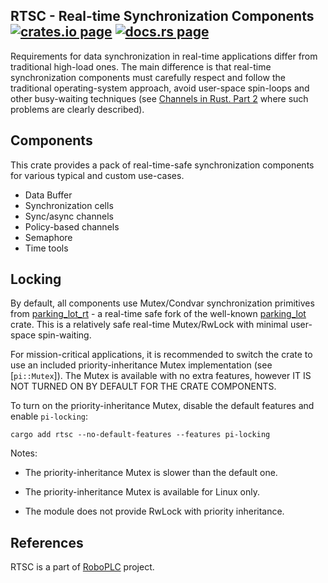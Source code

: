 <h2>
  RTSC - Real-time Synchronization Components
  <a href="https://crates.io/crates/rtsc"><img alt="crates.io page" src="https://img.shields.io/crates/v/rtsc.svg"></img></a>
  <a href="https://docs.rs/rtsc"><img alt="docs.rs page" src="https://docs.rs/rtsc/badge.svg"></img></a>
</h2>

Requirements for data synchronization in real-time applications differ from
traditional high-load ones. The main difference is that real-time
synchronization components must carefully respect and follow the traditional
operating-system approach, avoid user-space spin-loops and other busy-waiting
techniques (see [Channels in Rust. Part
2](https://medium.com/@disserman/channels-in-rust-part-2-603721567ee6) where
such problems are clearly described).

## Components

This crate provides a pack of real-time-safe synchronization components for
various typical and custom use-cases.

* Data Buffer
* Synchronization cells
* Sync/async channels
* Policy-based channels
* Semaphore
* Time tools

## Locking

By default, all components use Mutex/Condvar synchronization primitives from
[parking_lot_rt](https://crates.io/crates/parking_lot_rt) - a real-time safe
fork of the well-known [parking_lot](https://crates.io/crates/parking_lot)
crate. This is a relatively safe real-time Mutex/RwLock with minimal user-space
spin-waiting.

For mission-critical applications, it is recommended to switch the crate to use
an included priority-inheritance Mutex implementation (see [`pi::Mutex`]). The
Mutex is available with no extra features, however IT IS NOT TURNED ON BY
DEFAULT FOR THE CRATE COMPONENTS.

To turn on the priority-inheritance Mutex, disable the default features and
enable `pi-locking`:

```shell
cargo add rtsc --no-default-features --features pi-locking
```

Notes:

* The priority-inheritance Mutex is slower than the default one.

* The priority-inheritance Mutex is available for Linux only.

* The module does not provide RwLock with priority inheritance.

## References

RTSC is a part of [RoboPLC](https://www.roboplc.com) project.

